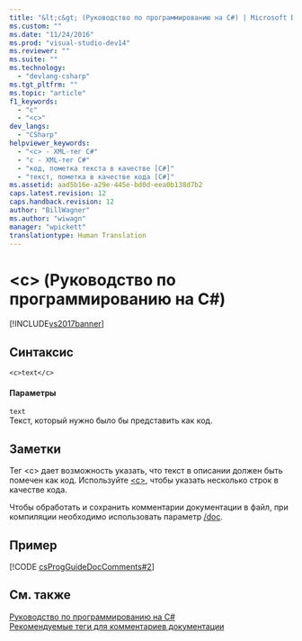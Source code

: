 ```yaml
---
title: "&lt;c&gt; (Руководство по программированию на C#) | Microsoft Docs"
ms.custom: ""
ms.date: "11/24/2016"
ms.prod: "visual-studio-dev14"
ms.reviewer: ""
ms.suite: ""
ms.technology: 
  - "devlang-csharp"
ms.tgt_pltfrm: ""
ms.topic: "article"
f1_keywords: 
  - "c"
  - "<c>"
dev_langs: 
  - "CSharp"
helpviewer_keywords: 
  - "<c> - XML-тег C#"
  - "c - XML-тег C#"
  - "код, пометка текста в качестве [C#]"
  - "текст, пометка в качестве кода [C#]"
ms.assetid: aad5b16e-a29e-445e-bd0d-eea0b138d7b2
caps.latest.revision: 12
caps.handback.revision: 12
author: "BillWagner"
ms.author: "wiwagn"
manager: "wpickett"
translationtype: Human Translation
---
```

# &lt;c&gt; (Руководство по программированию на C#)
[!INCLUDE[vs2017banner](../../../csharp/includes/vs2017banner.md)]

## Синтаксис  
  
```  
<c>text</c>  
```  
  
#### Параметры  
 `text`  
 Текст, который нужно было бы представить как код.  
  
## Заметки  
 Тег \<c\> дает возможность указать, что текст в описании должен быть помечен как код.  Используйте [\<c\>](../../../csharp/programming-guide/xmldoc/code.md), чтобы указать несколько строк в качестве кода.  
  
 Чтобы обработать и сохранить комментарии документации в файл, при компиляции необходимо использовать параметр [\/doc](../../../csharp/language-reference/compiler-options/doc-compiler-option.md).  
  
## Пример  
 [!CODE [csProgGuideDocComments#2](../CodeSnippet/VS_Snippets_VBCSharp/csProgGuideDocComments#2)]  
  
## См. также  
 [Руководство по программированию на C\#](../../../csharp/programming-guide/index.md)   
 [Рекомендуемые теги для комментариев документации](../../../csharp/programming-guide/xmldoc/recommended-tags-for-documentation-comments.md)